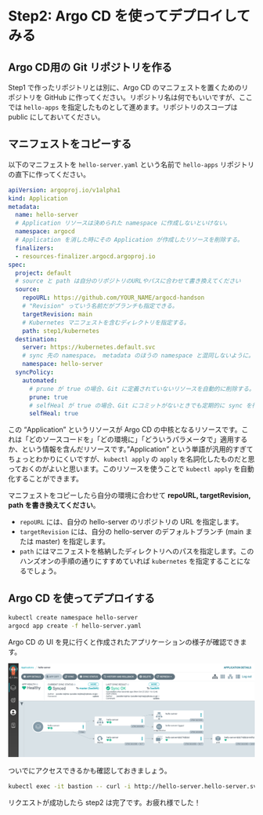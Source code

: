 # Step2: Argo CD を使ってデプロイしてみる

## Argo CD用の Git リポジトリを作る

Step1 で作ったリポジトリとは別に、Argo CD のマニフェストを置くためのリポジトリを GitHub に作ってください。リポジトリ名は何でもいいですが、ここでは `hello-apps` を指定したものとして進めます。リポジトリのスコープは public にしておいてください。

## マニフェストをコピーする

以下のマニフェストを `hello-server.yaml` という名前で `hello-apps` リポジトリの直下に作ってください。

```yaml
apiVersion: argoproj.io/v1alpha1
kind: Application
metadata:
  name: hello-server
  # Application リソースは決められた namespace に作成しないといけない。
  namespace: argocd
  # Application を消した時にその Application が作成したリソースを削除する。
  finalizers:
  - resources-finalizer.argocd.argoproj.io
spec:
  project: default
  # source と path は自分のリポジトリのURLやパスに合わせて書き換えてください
  source:
    repoURL: https://github.com/YOUR_NAME/argocd-handson
    # "Revision" っていう名前だがブランチも指定できる。
    targetRevision: main
    # Kubernetes マニフェストを含むディレクトリを指定する。
    path: step1/kubernetes
  destination:
    server: https://kubernetes.default.svc
    # sync 先の namespace。 metadata のほうの namespace と混同しないように。
    namespace: hello-server
  syncPolicy:
    automated:
      # prune が true の場合、Git に定義されていないリソースを自動的に削除する。
      prune: true
      # selfHeal が true の場合、Git にコミットがないときでも定期的に sync を行う。
      selfHeal: true
```

この “Application” というリソースが Argo CD の中核となるリソースです。これは「どのソースコードを」「どの環境に」「どういうパラメータで」適用するか、という情報を含んだリソースです。”Application” という単語が汎用的すぎてちょっとわかりにくいですが、`kubectl apply` の `apply` を名詞化したものだと思っておくのがよいと思います。このリソースを使うことで `kubectl apply` を自動化することができます。

マニフェストをコピーしたら自分の環境に合わせて **repoURL, targetRevision, path を書き換えてください**。

- `repoURL` には、自分の hello-server のリポジトリの URL を指定します。
- `targetRevision` には、自分の hello-server のデフォルトブランチ (main または master) を指定します。
- `path` にはマニフェストを格納したディレクトリへのパスを指定します。このハンズオンの手順の通りにすすめていれば `kubernetes` を指定することになるでしょう。

## Argo CD を使ってデプロイする

```bash
kubectl create namespace hello-server
argocd app create -f hello-server.yaml
```

Argo CD の UI を見に行くと作成されたアプリケーションの様子が確認できます。

![Argo CD UI Screenshot](./images/argocd-ui-screenshot.png)


ついでにアクセスできるかも確認しておきましょう。

```bash
kubectl exec -it bastion -- curl -i http://hello-server.hello-server.svc.cluster.local
```

リクエストが成功したら step2 は完了です。お疲れ様でした！

